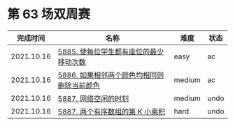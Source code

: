 # 第 63 场双周赛

**完成时间**|**名称**|**难度**|**状态**
------------|--------|--------|-------
2021.10.16|[5885. 使每位学生都有座位的最少移动次数](./5885.%20使每位学生都有座位的最少移动次数)|easy|ac
2021.10.16|[5886. 如果相邻两个颜色均相同则删除当前颜色](./5886.%20如果相邻两个颜色均相同则删除当前颜色)|medium|ac
2021.10.16|[5887. 网络空闲的时刻](./5887.%20网络空闲的时刻)|medium|undo
2021.10.16|[5887. 两个有序数组的第 K 小乘积](./5888.%20两个有序数组的第%20K%20小乘积)|hard|undo
